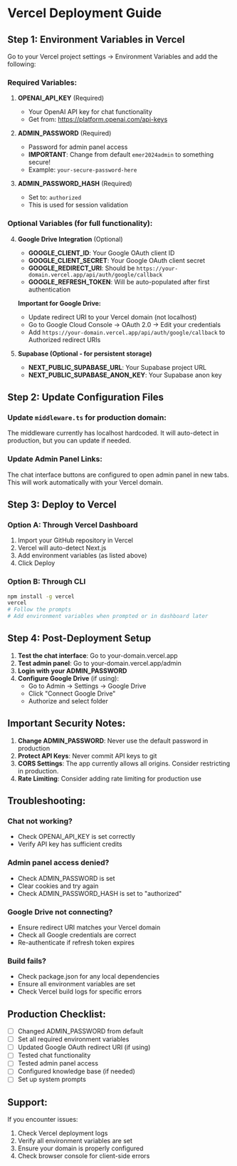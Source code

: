 # Vercel Deployment Guide

## Step 1: Environment Variables in Vercel

Go to your Vercel project settings → Environment Variables and add the following:

### Required Variables:

1. **OPENAI_API_KEY** (Required)
   - Your OpenAI API key for chat functionality
   - Get from: https://platform.openai.com/api-keys

2. **ADMIN_PASSWORD** (Required)
   - Password for admin panel access
   - **IMPORTANT**: Change from default `emer2024admin` to something secure!
   - Example: `your-secure-password-here`

3. **ADMIN_PASSWORD_HASH** (Required)
   - Set to: `authorized`
   - This is used for session validation

### Optional Variables (for full functionality):

4. **Google Drive Integration** (Optional)
   - **GOOGLE_CLIENT_ID**: Your Google OAuth client ID
   - **GOOGLE_CLIENT_SECRET**: Your Google OAuth client secret
   - **GOOGLE_REDIRECT_URI**: Should be `https://your-domain.vercel.app/api/auth/google/callback`
   - **GOOGLE_REFRESH_TOKEN**: Will be auto-populated after first authentication

   **Important for Google Drive:**
   - Update redirect URI to your Vercel domain (not localhost)
   - Go to Google Cloud Console → OAuth 2.0 → Edit your credentials
   - Add `https://your-domain.vercel.app/api/auth/google/callback` to Authorized redirect URIs

5. **Supabase (Optional - for persistent storage)**
   - **NEXT_PUBLIC_SUPABASE_URL**: Your Supabase project URL
   - **NEXT_PUBLIC_SUPABASE_ANON_KEY**: Your Supabase anon key

## Step 2: Update Configuration Files

### Update `middleware.ts` for production domain:
The middleware currently has localhost hardcoded. It will auto-detect in production, but you can update if needed.

### Update Admin Panel Links:
The chat interface buttons are configured to open admin panel in new tabs. This will work automatically with your Vercel domain.

## Step 3: Deploy to Vercel

### Option A: Through Vercel Dashboard
1. Import your GitHub repository in Vercel
2. Vercel will auto-detect Next.js
3. Add environment variables (as listed above)
4. Click Deploy

### Option B: Through CLI
```bash
npm install -g vercel
vercel
# Follow the prompts
# Add environment variables when prompted or in dashboard later
```

## Step 4: Post-Deployment Setup

1. **Test the chat interface**: Go to your-domain.vercel.app
2. **Test admin panel**: Go to your-domain.vercel.app/admin
3. **Login with your ADMIN_PASSWORD**
4. **Configure Google Drive** (if using):
   - Go to Admin → Settings → Google Drive
   - Click "Connect Google Drive"
   - Authorize and select folder

## Important Security Notes:

1. **Change ADMIN_PASSWORD**: Never use the default password in production
2. **Protect API Keys**: Never commit API keys to git
3. **CORS Settings**: The app currently allows all origins. Consider restricting in production.
4. **Rate Limiting**: Consider adding rate limiting for production use

## Troubleshooting:

### Chat not working?
- Check OPENAI_API_KEY is set correctly
- Verify API key has sufficient credits

### Admin panel access denied?
- Check ADMIN_PASSWORD is set
- Clear cookies and try again
- Check ADMIN_PASSWORD_HASH is set to "authorized"

### Google Drive not connecting?
- Ensure redirect URI matches your Vercel domain
- Check all Google credentials are correct
- Re-authenticate if refresh token expires

### Build fails?
- Check package.json for any local dependencies
- Ensure all environment variables are set
- Check Vercel build logs for specific errors

## Production Checklist:

- [ ] Changed ADMIN_PASSWORD from default
- [ ] Set all required environment variables
- [ ] Updated Google OAuth redirect URI (if using)
- [ ] Tested chat functionality
- [ ] Tested admin panel access
- [ ] Configured knowledge base (if needed)
- [ ] Set up system prompts

## Support:

If you encounter issues:
1. Check Vercel deployment logs
2. Verify all environment variables are set
3. Ensure your domain is properly configured
4. Check browser console for client-side errors